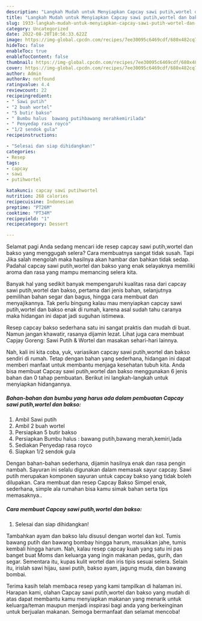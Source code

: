 ```yaml
---
description: "Langkah Mudah untuk Menyiapkan Capcay sawi putih,wortel dan bakso, Bikin Ngiler"
title: "Langkah Mudah untuk Menyiapkan Capcay sawi putih,wortel dan bakso, Bikin Ngiler"
slug: 1933-langkah-mudah-untuk-menyiapkan-capcay-sawi-putih-wortel-dan-bakso-bikin-ngiler
category: Uncategorized
date: 2022-08-20T10:56:33.622Z
image: https://img-global.cpcdn.com/recipes/7ee30095c6469cdf/680x482cq70/capcay-sawi-putihwortel-dan-bakso-foto-resep-utama.jpg
hideToc: false
enableToc: true
enableTocContent: false
thumbnail: https://img-global.cpcdn.com/recipes/7ee30095c6469cdf/680x482cq70/capcay-sawi-putihwortel-dan-bakso-foto-resep-utama.jpg
cover: https://img-global.cpcdn.com/recipes/7ee30095c6469cdf/680x482cq70/capcay-sawi-putihwortel-dan-bakso-foto-resep-utama.jpg
author: Admin
authorAv: notfound
ratingvalue: 4.4
reviewcount: 22
recipeingredient:
- " Sawi putih"
- "2 buah wortel"
- "5 butir bakso"
- " Bumbu halus  bawang putihbawang merahkemirilada"
- " Penyedap rasa royco"
- "1/2 sendok gula"
recipeinstructions:

- "Selesai dan siap dihidangkan!"
categories:
- Resep
tags:
- capcay
- sawi
- putihwortel

katakunci: capcay sawi putihwortel 
nutrition: 268 calories
recipecuisine: Indonesian
preptime: "PT26M"
cooktime: "PT34M"
recipeyield: "1"
recipecategory: Dessert

---
```



Selamat pagi Anda sedang mencari ide resep capcay sawi putih,wortel dan bakso yang menggugah selera? Cara membuatnya sangat tidak susah. Tapi Jika salah mengolah maka hasilnya akan hambar dan bahkan tidak sedap. Padahal capcay sawi putih,wortel dan bakso yang enak selayaknya memiliki aroma dan rasa yang mampu memancing selera kita.


Banyak hal yang sedikit banyak mempengaruhi kualitas rasa dari capcay sawi putih,wortel dan bakso, pertama dari jenis bahan, selanjutnya pemilihan bahan segar dan bagus, hingga cara membuat dan menyajikannya. Tak perlu bingung kalau mau menyiapkan capcay sawi putih,wortel dan bakso enak di rumah, karena asal sudah tahu caranya maka hidangan ini dapat jadi suguhan istimewa.

Resep capcay bakso sederhana satu ini sangat praktis dan mudah di buat. Namun jangan khawatir, rasanya dijamin lezat. Lihat juga cara membuat Capjay Goreng: Sawi Putih &amp; Wortel dan masakan sehari-hari lainnya.


Nah, kali ini kita coba, yuk, variasikan capcay sawi putih,wortel dan bakso sendiri di rumah. Tetap dengan bahan yang sederhana, hidangan ini dapat memberi manfaat untuk membantu menjaga kesehatan tubuh kita. Anda bisa membuat Capcay sawi putih,wortel dan bakso menggunakan 6 jenis bahan dan 0 tahap pembuatan. Berikut ini langkah-langkah untuk menyiapkan hidangannya.

<!--inarticleads1-->

##### Bahan-bahan dan bumbu yang harus ada dalam pembuatan Capcay sawi putih,wortel dan bakso:

1. Ambil  Sawi putih
1. Ambil 2 buah wortel
1. Persiapkan 5 butir bakso
1. Persiapkan  Bumbu halus : bawang putih,bawang merah,kemiri,lada
1. Sediakan  Penyedap rasa royco
1. Siapkan 1/2 sendok gula


Dengan bahan-bahan sederhana, dijamin hasilnya enak dan rasa pengin nambah. Sayuran ini selalu digunakan dalam memasak sayur capcay. Sawi putih merupakan komponen sayuran untuk capcay bakso yang tidak boleh dilupakan. Cara membuat dan resep Capcay Bakso Simpel enak, sederhana, simple ala rumahan bisa kamu simak bahan serta tips memasaknya.. 

<!--inarticleads2-->

##### Cara membuat Capcay sawi putih,wortel dan bakso:


1. Selesai dan siap dihidangkan!

Tambahkan ayam dan bakso lalu disusul dengan wortel dan kol. Tumis bawang putih dan bawang bombay hingga harum, masukkan jahe, tumis kembali hingga harum. Nah, kalau resep capcay kuah yang satu ini pas banget buat Moms dan keluarga yang ingin makanan pedas, gurih, dan segar. Sementara itu, kupas kulit wortel dan iris tipis sesuai selera. Selain itu, irislah sawi hijau, sawi putih, bakso ayam, jagung muda, dan bawang bombai. 

Terima kasih telah membaca resep yang kami tampilkan di halaman ini. Harapan kami, olahan Capcay sawi putih,wortel dan bakso yang mudah di atas dapat membantu kamu menyiapkan makanan yang menarik untuk keluarga/teman maupun menjadi inspirasi bagi anda yang berkeinginan untuk berjualan makanan. Semoga bermanfaat dan selamat mencoba!
